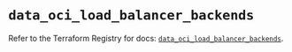 # `data_oci_load_balancer_backends`

Refer to the Terraform Registry for docs: [`data_oci_load_balancer_backends`](https://registry.terraform.io/providers/hashicorp/oci/7.19.0/docs/data-sources/load_balancer_backends).
